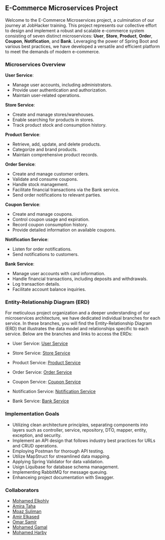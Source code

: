 
## E-Commerce Microservices Project

Welcome to the E-Commerce Microservices project, a culmination of our journey at JobHacker training. This project represents our collective effort to design and implement a robust and scalable e-commerce system consisting of seven distinct microservices: **User**, **Store**, **Product**, **Order**, **Coupon**, **Notification**, and **Bank**. Leveraging the power of Spring Boot and various best practices, we have developed a versatile and efficient platform to meet the demands of modern e-commerce.

### Microservices Overview

**User Service**:
- Manage user accounts, including administrators.
- Provide user authentication and authorization.
- Maintain user-related operations.

**Store Service**:
- Create and manage stores/warehouses.
- Enable searching for products in stores.
- Track product stock and consumption history.

**Product Service**:
- Retrieve, add, update, and delete products.
- Categorize and brand products.
- Maintain comprehensive product records.

**Order Service**:
- Create and manage customer orders.
- Validate and consume coupons.
- Handle stock management.
- Facilitate financial transactions via the Bank service.
- Send order notifications to relevant parties.

**Coupon Service**:
- Create and manage coupons.
- Control coupon usage and expiration.
- Record coupon consumption history.
- Provide detailed information on available coupons.

**Notification Service**:
- Listen for order notifications.
- Send notifications to customers.

**Bank Service**:
- Manage user accounts with card information.
- Handle financial transactions, including deposits and withdrawals.
- Log transaction details.
- Facilitate account balance inquiries.


### Entity-Relationship Diagram (ERD)

For meticulous project organization and a deeper understanding of our microservices architecture, we have dedicated individual branches for each service. In these branches, you will find the Entity-Relationship Diagram (ERD) that illustrates the data model and relationships specific to each service. Below are the branches and links to access the ERDs:

- User Service: [User Service](https://github.com/omarsamir1999/E-commerce/tree/user-service)

- Store Service: [Store Service](https://github.com/omarsamir1999/E-commerce/tree/store-service)

- Product Service: [Product Service](https://github.com/omarsamir1999/E-commerce/tree/Product-Service)

- Order Service: [Order Service](https://github.com/omarsamir1999/E-commerce/tree/order-service)

- Coupon Service: [Coupon Service](https://github.com/omarsamir1999/E-commerce/tree/coupon-service)

- Notification Service: [Notification Service](https://github.com/omarsamir1999/E-commerce/tree/notification_service)

- Bank Service: [Bank Service](https://github.com/omarsamir1999/E-commerce/tree/bank-service)


### Implementation Goals

- Utilizing clean architecture principles, separating components into layers such as controller, service, repository, DTO, mapper, entity, exception, and security.
- Implement an API design that follows industry best practices for URLs and CRUD operations.
- Employing Postman for thorough API testing.
- Utilize MapStruct for streamlined data mapping.
- Applying Spring Validator for data validation.
- Usign Liquibase for database schema management.
- Implementing RabbitMQ for message queuing.
- Enhanceing project documentation with Swagger.

### Collaborators

- [Mohamed Elkohly](https://github.com/Mohamed-Elkholy)
- [Amira Taha](https://github.com/amira921)
- [Moaz Suliman](https://github.com/MoaazSuliman)
- [Amir Elkased](https://github.com/amirelkased)
- [Omar Samir](https://github.com/omarsamir1999)
- [Mohamed Gamal](https://github.com/Mohamed-Harby)
- [Mohamed Harby](https://github.com/Mohamed-Harby)












